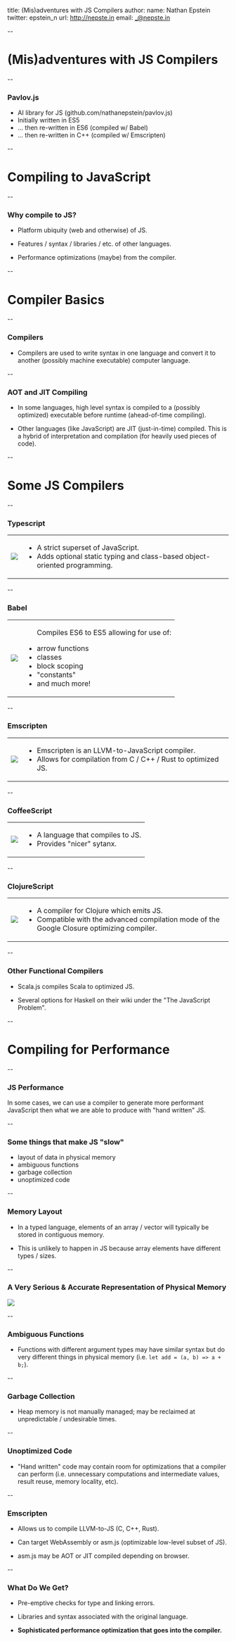 title: (Mis)adventures with JS Compilers
author:
  name: Nathan Epstein
  twitter: epstein_n
  url: http://nepste.in
  email: _@nepste.in

--
# (Mis)adventures with JS Compilers

--
### Pavlov.js

- AI library for JS (github.com/nathanepstein/pavlov.js)
- Initially written in ES5
- ... then re-written in ES6 (compiled w/ Babel)
- ... then re-written in C++ (compiled w/ Emscripten)

--

# Compiling to JavaScript

--

### Why compile to JS?

 - Platform ubiquity (web and otherwise) of JS.

 - Features / syntax / libraries / etc. of other languages.

 - Performance optimizations (maybe) from the compiler.

--

# Compiler Basics

--

### Compilers

- Compilers are used to write syntax in one language and convert it to another (possibly machine executable) computer language.

--

### AOT and JIT Compiling

- In some languages, high level syntax is compiled to a (possibly optimized) executable before runtime (ahead-of-time compiling).

- Other languages (like JavaScript) are JIT (just-in-time) compiled. This is a hybrid of interpretation and compilation (for heavily used pieces of code).

--

# Some JS Compilers

--
### Typescript

<table>
<td><img src="./img/typescript.png"></td>

<td>
  <ul>
    <li>
      A strict superset of JavaScript.
    </li>
    <li>
      Adds optional static typing and class-based object-oriented programming.
    </li>
  </ul>
</td>

</table>
--

### Babel

<table>
<td>
<img src="./img/babel.png">
</td>

<td>
<ul>
  <p> Compiles ES6 to ES5 allowing for use of:</p>
  <li> arrow functions </li>
  <li> classes </li>
  <li> block scoping </li>
  <li> "constants" </li>
  <li> and much more! </li>
</ul>
</td>
</table>
--

### Emscripten

<table>
<td>
<img src="./img/emscripten.png">
</td>

<td>
  <ul>
    <li>
      Emscripten is an LLVM-to-JavaScript compiler.
    </li>
    <li>
      Allows for compilation from C / C++ / Rust to optimized JS.
    </li>
  </ul>
</td>
</table>
--

### CoffeeScript

<table>
<td>
<img src="./img/cofeescript.png">
</td>

<td>
  <ul>
    <li> A language that compiles to JS.</li>
    <li> Provides "nicer" sytanx.</li>
  </ul>
</td>
</table>
--

### ClojureScript

<table>
<td>
<img src="./img/clojurescript.png">
</td>

<td>
  <ul>
    <li> A compiler for Clojure which emits JS.</li>
    <li> Compatible with the advanced compilation mode of the Google Closure optimizing compiler.</li>
  </ul>

</td>
</table>
--

### Other Functional Compilers

- Scala.js compiles Scala to optimized JS.

- Several options for Haskell on their wiki under the "The JavaScript Problem".

--

# Compiling for Performance

--

### JS Performance

In some cases, we can use a compiler to generate more performant JavaScript then what we are able to produce with "hand written" JS.

--

### Some things that make JS "slow"

- layout of data in physical memory
- ambiguous functions
- garbage collection
- unoptimized code

--

### Memory Layout

- In a typed language, elements of an array / vector will typically be stored in contiguous memory.

- This is unlikely to happen in JS because array elements have different types / sizes.

--

### A Very Serious & Accurate Representation of Physical Memory

<img src="./img/array.png">

--

### Ambiguous Functions

- Functions with different argument types may have similar syntax but do very different things in physical memory (i.e. `let add = (a, b) => a + b;`).

--

### Garbage Collection

- Heap memory is not manually managed; may be reclaimed at unpredictable / undesirable times.

--

### Unoptimized Code
- "Hand written" code may contain room for optimizations that a compiler can perform (i.e. unnecessary computations and intermediate values, result reuse, memory locality, etc).

--

### Emscripten

- Allows us to compile LLVM-to-JS (C, C++, Rust).

- Can target WebAssembly or asm.js (optimizable low-level subset of JS).

- asm.js may be AOT or JIT compiled depending on browser.

--

### What Do We Get?

- Pre-emptive checks for type and linking errors.

- Libraries and syntax associated with the original language.

- **Sophisticated performance optimization that goes into the compiler.**


